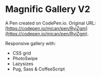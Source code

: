 # Magnific Gallery V2

A Pen created on CodePen.io. Original URL: [https://codepen.io/mican/pen/RyjZgm](https://codepen.io/mican/pen/RyjZgm).

Responsive gallery with:
- CSS grid
- PhotoSwipe
- Lazysizes
- Pug, Sass & CoffeeScript

